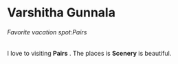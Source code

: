 # Varshitha Gunnala
###### Favorite vacation spot:Pairs
I love to visiting **Pairs** . The places is **Scenery** is beautiful.

